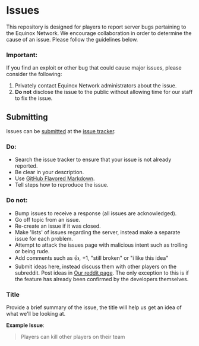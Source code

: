 Issues
======

This repository is designed for players to report server bugs pertaining to the Equinox Network. We encourage collaboration in order to determine the cause of an issue. Please follow the guidelines below.

### Important:

If you find an exploit or other bug that could cause major issues, please consider the following:

1. Privately contact Equinox Network administrators about the issue.
2. **Do not** disclose the issue to the public without allowing time for our staff to fix the issue.

## Submitting

Issues can be [submitted](https://github.com/EquinoxRealms/Issues/issues/new) at the [issue tracker](https://github.com/EquinoxRealms/Issues/issues).

### Do:

* Search the issue tracker to ensure that your issue is not already reported.
* Be clear in your description.
* Use [GitHub Flavored Markdown](http://github.github.com/github-flavored-markdown/).
* Tell steps how to reproduce the issue.

### Do not:

* Bump issues to receive a response (all issues are acknowledged).
* Go off topic from an issue.
* Re-create an issue if it was closed.
* Make 'lists' of issues regarding the server, instead make a separate issue for each problem.
* Attempt to attack the issues page with malicious intent such as trolling or being rude.
* Add comments such as :+1:, +1, "still broken" or "i like this idea"
* Submit ideas here, instead discuss them with other players on the subreddit. Post ideas in [Our reddit page](https://reddit.com/r/EquinoxRealms). The only exception to this is if the feature has already been confirmed by the developers themselves.

### Title

Provide a brief summary of the issue, the title will help us get an idea of what we'll be looking at.

**Example Issue**:

> Players can kill other players on their team
